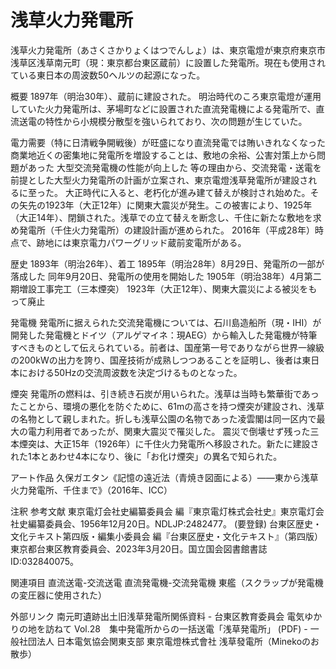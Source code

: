 # 浅草火力発電所

浅草火力発電所（あさくさかりょくはつでんしょ）は、東京電燈が東京府東京市浅草区浅草南元町（現：東京都台東区蔵前）に設置した発電所。現在も使用されている東日本の周波数50ヘルツの起源になった。

概要
1897年（明治30年）、蔵前に建設された。
明治時代のころ東京電燈が運用していた火力発電所は、茅場町などに設置された直流発電機による発電所で、直流送電の特性から小規模分散型を強いられており、次の問題が生じていた。

電力需要（特に日清戦争開戦後）が旺盛になり直流発電では賄いきれなくなった
商業地近くの密集地に発電所を増設することは、敷地の余裕、公害対策上から問題があった
大型交流発電機の性能が向上した
等の理由から、交流発電・送電を前提とした大型火力発電所の計画が立案され、東京電燈浅草発電所が建設されるに至った。
大正時代に入ると、老朽化が進み建て替えが検討され始めた。その矢先の1923年（大正12年）に関東大震災が発生。この被害により、1925年（大正14年）、閉鎖された。浅草での立て替えを断念し、千住に新たな敷地を求め発電所（千住火力発電所）の建設計画が進められた。
2016年（平成28年）時点で、跡地には東京電力パワーグリッド蔵前変電所がある。

歴史
1893年（明治26年）、着工
1895年（明治28年）8月29日、発電所の一部が落成した
同年9月20日、発電所の使用を開始した
1905年（明治38年）4月第二期増設工事完工（三本煙突）
1923年（大正12年）、関東大震災による被災をもって廃止

発電機
発電所に据えられた交流発電機については、石川島造船所（現・IHI）が開発した発電機とドイツ（アルゲマイネ：現AEG）から輸入した発電機が特筆すべきものとして伝えられている。前者は、国産第一号でありながら世界一線級の200kWの出力を誇り、国産技術が成熟しつつあることを証明し、後者は東日本における50Hzの交流周波数を決定づけるものとなった。

煙突
発電所の燃料は、引き続き石炭が用いられた。浅草は当時も繁華街であったことから、環境の悪化を防ぐために、61mの高さを持つ煙突が建設され、浅草の名物として親しまれた。折しも浅草公園の名物であった凌雲閣は同一区内で最大の電力利用者であったが、関東大震災で罹災した。
震災で倒壊せず残った三本煙突は、大正15年（1926年）に千住火力発電所へ移設された。新たに建設された1本とあわせ4本になり、後に「お化け煙突」の異名で知られた。

アート作品
久保ガエタン《記憶の遠近法（青焼き図面による）——東から浅草火力発電所、千住まで》（2016年、ICC）

注釈
参考文献
東京電灯会社史編纂委員会 編『東京電灯株式会社史』東京電灯会社史編纂委員会、1956年12月20日。NDLJP:2482477。 (要登録)
台東区歴史・文化テキスト第四版・編集小委員会 編『台東区歴史・文化テキスト』（第四版）東京都台東区教育委員会、2023年3月20日。国立国会図書館書誌ID:032840075。

関連項目
直流送電-交流送電
直流発電機-交流発電機
東艦（スクラップが発電機の変圧器に使用された）

外部リンク
南元町遺跡出土旧浅草発電所関係資料 - 台東区教育委員会
電気ゆかりの地を訪ねて Vol.28　集中発電所からの一括送電「浅草発電所」 (PDF)  - 一般社団法人 日本電気協会関東支部
東京電燈株式會社 浅草發電所（Minekoのお散歩）